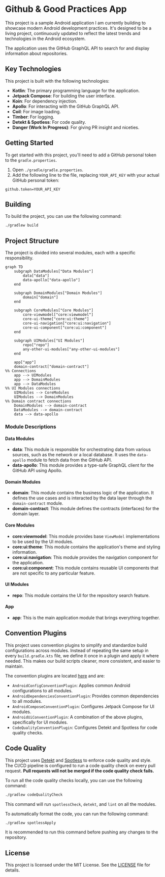 # Github & Good Practices App

This project is a sample Android application I am currently building to showcase modern Android development practices. It's designed to be a living project, continuously updated to reflect the latest trends and technologies in the Android ecosystem.

The application uses the GitHub GraphQL API to search for and display information about repositories.

## Key Technologies

This project is built with the following technologies:

*   **Kotlin**: The primary programming language for the application.
*   **Jetpack Compose**: For building the user interface.
*   **Koin**: For dependency injection.
*   **Apollo**: For interacting with the GitHub GraphQL API.
*   **Coil**: For image loading.
*   **Timber**: For logging.
*   **Detekt & Spotless**: For code quality.
*   **Danger (Work In Progress)**: For giving PR insight and niceties.

## Getting Started

To get started with this project, you'll need to add a GitHub personal token to the `gradle.properties`.

1.  Open `./gradle/gradle.properties`.
2.  Add the following line to the file, replacing `YOUR_API_KEY` with your actual GitHub personal token:

```
github.token=YOUR_API_KEY
```

## Building

To build the project, you can use the following command:

```bash
./gradlew build
```

## Project Structure

The project is divided into several modules, each with a specific responsibility.

```mermaid
graph TD
    subgraph DataModules["Data Modules"]
        data["data"]
        data-apollo["data-apollo"]
    end

    subgraph DomainModules["Domain Modules"]
        domain["domain"]
    end

    subgraph CoreModules["Core Modules"]
        core-viewmodel["core:viewmodel"]
        core-ui-theme["core:ui:theme"]
        core-ui-navigation["core:ui:navigation"]
        core-ui-component["core:ui:component"]
    end

    subgraph UIModules["UI Modules"]
        repo["repo"]
        any-other-ui-modules["any-other-ui-modules"]
    end

    app["app"]
    domain-contract["domain-contract"]
%% Connections
    app --> UIModules
    app --> DomainModules
    app --> DataModules
%% UI Modules connections
    UIModules --> CoreModules
    UIModules --> DomainModules
%% Domain contract connections
    DomainModules --> domain-contract
    DataModules --> domain-contract
    data --> data-apollo
```

### Module Descriptions

#### Data Modules

*   **data**: This module is responsible for orchestrating data from various sources, such as the network or a local database. It uses the `data-apollo` module to fetch data from the GitHub API.
*   **data-apollo**: This module provides a type-safe GraphQL client for the GitHub API using Apollo.

#### Domain Modules

*   **domain**: This module contains the business logic of the application. It defines the use cases and is interacted by the data layer through the `domain-contract` module.
*   **domain-contract**: This module defines the contracts (interfaces) for the domain layer.

#### Core Modules

*   **core:viewmodel**: This module provides base `ViewModel` implementations to be used by the UI modules.
*   **core:ui:theme**: This module contains the application's theme and styling information.
*   **core:ui:navigation**: This module provides the navigation component for the application.
*   **core:ui:component**: This module contains reusable UI components that are not specific to any particular feature.

#### UI Modules

*   **repo**: This module contains the UI for the repository search feature.

#### App

*   **app**: This is the main application module that brings everything together.

## Convention Plugins

This project uses convention plugins to simplify and standardize build configurations across modules. Instead of repeating the same setup in every `build.gradle.kts` file, we define it once in a plugin and apply it where needed. This makes our build scripts cleaner, more consistent, and easier to maintain.

The convention plugins are located [here](config/build-logic/convention) and are:

*   `AndroidConfigConventionPlugin`: Applies common Android configurations to all modules.
*   `AndroidDependenciesConventionPlugin`: Provides common dependencies to all modules.
*   `AndroidComposeConventionPlugin`: Configures Jetpack Compose for UI modules.
*   `AndroidUiConventionPlugin`: A combination of the above plugins, specifically for UI modules.
*   `CodeQualityConventionPlugin`: Configures Detekt and Spotless for code quality checks.

## Code Quality

This project uses [Detekt](https://detekt.dev/) and [Spotless](https://github.com/diffplug/spotless) to enforce code quality and style. The CI/CD pipeline is configured to run a code quality check on every pull request. **Pull requests will not be merged if the code quality check fails.**

To run all the code quality checks locally, you can use the following command:

```bash
./gradlew codeQualityCheck
```

This command will run `spotlessCheck`, `detekt`, and `lint` on all the modules.

To automatically format the code, you can run the following command:

```bash
./gradlew spotlessApply
```

It is recommended to run this command before pushing any changes to the repository.

## License

This project is licensed under the MIT License. See the [LICENSE](LICENSE) file for details.
